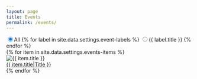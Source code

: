 ```yaml
---
layout: page
title: Events
permalink: /events/
---
```

<!-- Labels for different years -->
<section class="section">
  <div class="container">
    <div class="row mb-5">
      <div class="col-12">
        <div class="btn-group btn-group-toggle justify-content-center d-flex scroll"  data-toggle="buttons">
          <label class="btn btn-sm btn-primary active">
            <input type="radio" name="shuffle-filter" value="all" checked="checked" />All
          </label>
          {% for label in site.data.settings.event-labels %}
          <label class="btn btn-sm btn-primary">
            <input type="radio" name="shuffle-filter" value="{{ label.type }}" />{{ label.title }}
          </label>
          {% endfor %}
        </div>
      </div>
    </div>
     <div class="row shuffle-wrapper">
      {% for item in site.data.settings.events-items %}
      <div class="col-lg-4 col-6 mb-4 shuffle-item shadow" data-groups="[{% for event in item.event-type %}{% if forloop.first == true %}{% else %},{% endif %}&quot;{{ event.type }}&quot;{% endfor %}]">
        <div class="position-relative rounded hover-wrapper p-3" href="{{ item.url }}">
          <span class="rounded"> <img src="{{ site.baseurl }}/{{ item.image }}" alt="{{ item.title }}" class="img-fluid  w-100 d-block p-10"></span>
          <div class="hover-overlay">
            <div class="hover-content p-1 m-1">
              <a class="btn btn-xs btn-primary btn-block" style="white-space:normal; word-wrap:break-word;overflow: hidden;text-overflow: ellipsis;" href = "{{item.url | relative_url}}">{{ item.title|Title }}</a>
            </div>
          </div>
        </div>
      </div>
      {% endfor %}
    </div>
    
  </div>
</section>